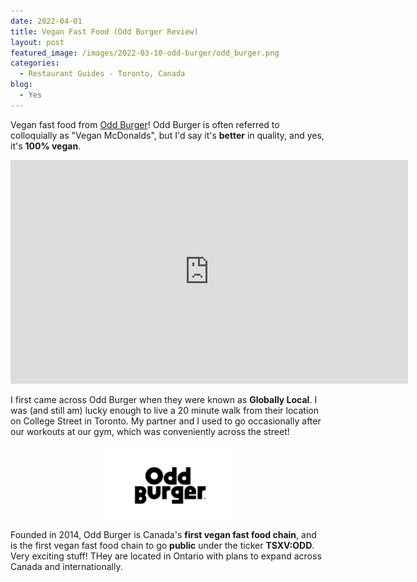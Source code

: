 ```yaml
---
date: 2022-04-01
title: Vegan Fast Food (Odd Burger Review)
layout: post
featured_image: /images/2022-03-10-odd-burger/odd_burger.png
categories:
  - Restaurant Guides - Toronto, Canada
blog:
  - Yes
---
```


Vegan fast food from <a href='https://oddburger.com/'>Odd Burger</a>! Odd Burger is often referred to colloquially as "Vegan McDonalds", but I'd say it's **better** in quality, and yes, it's **100% vegan**.

<p align="center">
<iframe width="636" height="358" src="https://www.youtube.com/embed/0EU8Aeh79T4" title="YouTube video player" frameborder="0" allow="accelerometer; autoplay; clipboard-write; encrypted-media; gyroscope; picture-in-picture" allowfullscreen></iframe>
</p>


I first came across Odd Burger when they were known as **Globally Local**. I was (and still am) lucky enough to live a 20 minute walk from their location on College Street in Toronto. My partner and I used to go occasionally after our workouts at our gym, which was conveniently across the street!

<p align="center">
<img src="/images/2022-03-10-odd-burger/odd_burger.png" width="200"
alt="The Odd Burger logo.">
</p>

Founded in 2014, Odd Burger is Canada's **first vegan fast food chain**, and is the first vegan fast food chain to go **public** under the ticker **TSXV:ODD**. Very exciting stuff! THey are located in Ontario with plans to expand across Canada and internationally.

